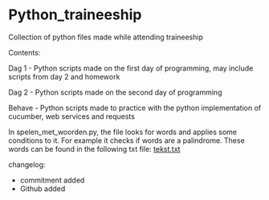 # Python_traineeship
Collection of python files made while attending traineeship
 
 
 
Contents:

Dag 1 - Python scripts made on the first day of programming, may include scripts from day 2 and homework

Dag 2 - Python scripts made on the second day of programming

Behave - Python scripts made to practice with the python implementation of cucumber, web services and requests

In spelen_met_woorden.py, the file looks for words and applies some conditions to it. For example it checks if words are a palindrome. These words can be found in the following txt file:
[tekst.txt](https://github.com/wolturz/Python_traineeship/files/7395588/tekst.txt)


changelog:
- commitment added
- Github added
